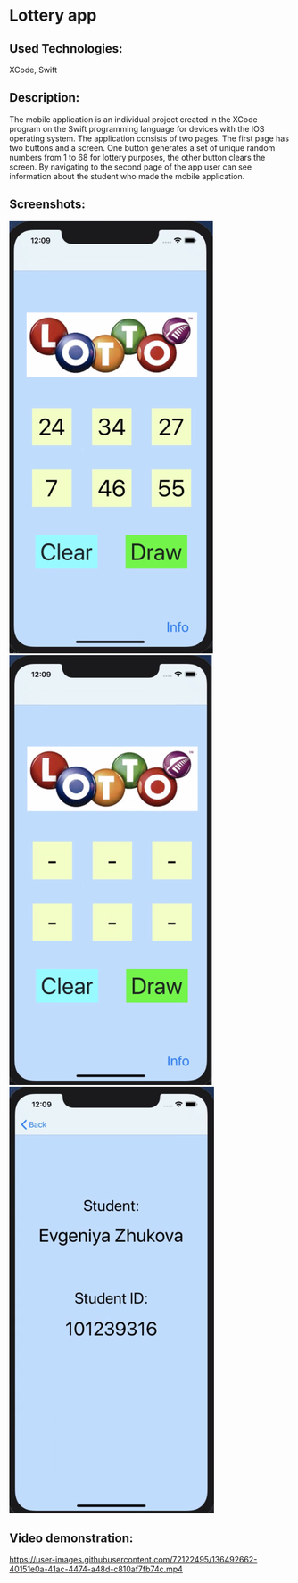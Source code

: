 # Lottery app

## Used Technologies:
XCode, Swift

## Description:
The mobile application is an individual project created in the XCode program on the Swift programming language for devices with the IOS operating system. The application consists of two pages. The first page has two buttons and a screen. One button generates a set of unique random numbers from 1 to 68 for lottery purposes, the other button clears the screen. By navigating to the second page of the app user can see information about the student who made the mobile application.

## Screenshots:
![lottery_screenshot1](https://github.com/evgeniya-zhukova/Lottery_app/blob/main/Screenshots/Lottery1.png)
![lottery_screenshot2](https://github.com/evgeniya-zhukova/Lottery_app/blob/main/Screenshots/Lottery2.png)
![lottery_screenshot3](https://github.com/evgeniya-zhukova/Lottery_app/blob/main/Screenshots/Lottery3.png)

## Video demonstration:

https://user-images.githubusercontent.com/72122495/136492662-40151e0a-41ac-4474-a48d-c810af7fb74c.mp4
